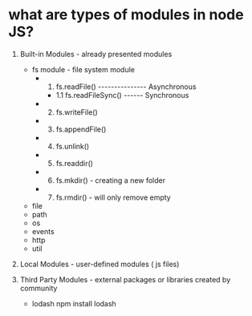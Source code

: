 # what are types of modules in node JS?
1. Built-in Modules - already presented modules
    - fs module - file system module
        - 1. fs.readFile() --------------- Asynchronous
            - 1.1 fs.readFileSync() ------ Synchronous
        - 2. fs.writeFile()
        - 3. fs.appendFile() 
        - 4. fs.unlink()
        - 5. fs.readdir()
        - 6. fs.mkdir() - creating a new folder
        - 7. fs.rmdir() - will only remove empty
    - file 
    - path
    - os
    - events
    - http
    - util

2. Local Modules - user-defined modules ( js files)
    
3. Third Party Modules - external packages or libraries created by community
    - lodash
        npm install lodash